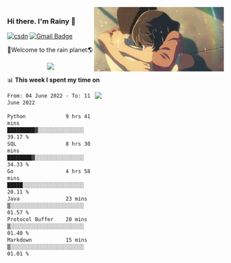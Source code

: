 <img  align='right' height="150" src="https://github.com/LikeRainDay/LikeRainDay/blob/master/pic/img_rain_1.gif?raw=true">



### Hi there. I'm Rainy :lemon:

[![csdn](https://img.shields.io/badge/-csdn-c14438?style=flat-square&logo=c&logoColor=white)](https://blog.csdn.net/qq_15807167)
[![Gmail Badge](https://img.shields.io/badge/-gmail-c14438?style=flat-square&logo=Gmail&logoColor=white&link=mailto:houshuai0816@gmail.com)](mailto:houshuai0816@gmail.com)

🚀Welcome to the rain planet🌎

<center>
<img align='center'  src="https://source.unsplash.com/random/1200x600">
</center>

📊 **This week I spent my time on**

<img align='right'   width="300" src="https://github-readme-stats.vercel.app/api?username=LikeRainDay&show_icons=true&title_color=fff&icon_color=79ff97&text_color=9f9f9f&bg_color=151515">

<!--START_SECTION:waka-->

```text
From: 04 June 2022 - To: 11 June 2022

Python             9 hrs 41 mins   █████████▓░░░░░░░░░░░░░░░   39.17 %
SQL                8 hrs 30 mins   ████████▓░░░░░░░░░░░░░░░░   34.33 %
Go                 4 hrs 58 mins   █████░░░░░░░░░░░░░░░░░░░░   20.11 %
Java               23 mins         ▒░░░░░░░░░░░░░░░░░░░░░░░░   01.57 %
Protocol Buffer    20 mins         ▒░░░░░░░░░░░░░░░░░░░░░░░░   01.40 %
Markdown           15 mins         ▒░░░░░░░░░░░░░░░░░░░░░░░░   01.01 %
```

<!--END_SECTION:waka-->
